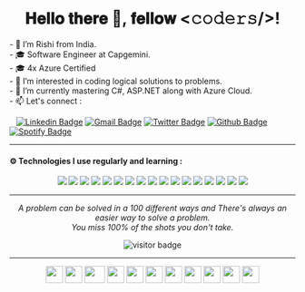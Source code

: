 <h1 align="center">
𝐇𝐞𝐥𝐥𝐨 𝐭𝐡𝐞𝐫𝐞 👋, 𝐟𝐞𝐥𝐥𝐨𝐰 <𝚌𝚘𝚍𝚎𝚛𝚜/>!
</h1>
- 👋 I’m Rishi from India. </br>
- 🎓 Software Engineer at Capgemini. </br>
- 🎓 4x Azure Certified </br>
- 👀 I’m interested in coding logical solutions to problems. </br>
- 🌱 I’m currently mastering C#, ASP.NET along with Azure Cloud. </br>
- 📫 Let's connect : </br>

&nbsp;&nbsp;&nbsp;[![Linkedin Badge](https://img.shields.io/badge/-rishirajaman-blue?style=flat-square&logo=Linkedin&logoColor=white&link=https://www.linkedin.com/in/sriharikapu/)](https://www.linkedin.com/in/rishirajaman/)
[![Gmail Badge](https://img.shields.io/badge/-rishirajaman4@gmail.com-red?style=flat-square&logo=Gmail&logoColor=white&link=mailto:rishirajaman4@gmail.com)](mailto:rishirajaman4@gmail.com)
[![Twitter Badge](https://img.shields.io/badge/-rishiraj_aman-teal?style=flat-square&logo=Twitter&logoColor=white&link=https://www.twitter.com/rishiraj_aman)](https://www.twitter.com/rishiraj_aman)
[![Github Badge](https://img.shields.io/badge/-hellzom-black?style=flat-square&logo=github&logoColor=white&link=https://github.com/hellzom/)](https://github.com/hellzom/)
[![Spotify Badge](https://img.shields.io/badge/-Rishi-green?style=flat-square&logo=spotify&logoColor=white&link=https://open.spotify.com/playlist/6RsEYxFWc3QBobtH4JJUeS?si=d799489587a142d5)](https://open.spotify.com/playlist/6RsEYxFWc3QBobtH4JJUeS?si=d799489587a142d5/)


<hr>
<h4 align="left">
⚙️ Technologies I use regularly and learning :
</h4>
<p align="center">
   <img src="https://img.shields.io/badge/-Visual%20Studio%20Code-23A9F2?style=flat-square&logo=Visual%20Studio%20Code&logoColor=white"/>
   <img src="https://img.shields.io/badge/-Python-1572B6?style=flat-square&logo=Python&logoColor=white"/>
   <img src="https://img.shields.io/badge/-Java-FF5722?style=flat-square&logo=Java&logoColor=white"/>
   <img src="https://img.shields.io/badge/-C++-1572B6?style=flat-square&logo=Cpp&logoColor=white"/>
    <img src="https://img.shields.io/badge/-Github-181717?style=flat-square&logo=GitHub&logoColor=white"/>
    <img src="https://img.shields.io/badge/-Git-F44D27?style=flat-square&logo=Git&logoColor=white"/>
    <img src="https://img.shields.io/badge/-NPM-CB3837?style=flat-square&logo=NPM&logoColor=white"/>
    <img src="https://img.shields.io/badge/-Apache-D22128?style=flat-square&logo=Apache&logoColor=white"/>
    <img src="https://img.shields.io/badge/-Slack-E01563?style=flat-square&logo=Slack&logoColor=white"/>
    <img src="https://img.shields.io/badge/-MySQL-00BCD4?style=flat-square&logo=MySQL&logoColor=white"/>
     <img src="https://img.shields.io/badge/-MongoDB-009688?style=flat-square&logo=Mongodb&logoColor=white"/>
    <img src="https://img.shields.io/badge/-Laravel-F55247?style=flat-square&logo=Laravel&logoColor=white"/>
    <img src="https://img.shields.io/badge/-HTML5-E34F26?style=flat-square&logo=HTML5&logoColor=white"/>
    <img src="https://img.shields.io/badge/-ReactJS-009688?style=flat-square&logo=React&logoColor=white"/>
       <img src="https://img.shields.io/badge/-ExpressJS-607D8B?style=flat-square&logo=Express&logoColor=white"/>
    <img src="https://img.shields.io/badge/-CSS3-1572B6?style=flat-square&logo=CSS3&logoColor=white"/>
    <img src="https://img.shields.io/badge/-Google%20Cloud-4285F4?style=flat-square&logo=Google%20Cloud&logoColor=white"/>

 
 <hr>
<p align="center">
   <i>A problem can be solved in a 100 different ways and There's always an easier way to solve a problem.</i>
   <br>
   <i>You miss 100% of the shots you don't take.</i>
   </p>
   <p  align="center"><img src="https://visitor-badge.laobi.icu/badge?page_id=hellzom.hellzom" alt="visitor badge"/></p>

<hr>
 
 <div align="center">
    <img src="https://cultofthepartyparrot.com/parrots/hd/githubparrot.gif" width="30" height="30"/>
    <img src="https://cultofthepartyparrot.com/flags/hd/indiaparrot.gif" width="30" height="30"/>
    <img src="https://cultofthepartyparrot.com/parrots/asyncparrot.gif" width="36" height="30"/>
    <img src="https://cultofthepartyparrot.com/parrots/exceptionallyfastparrot.gif" width="30" height="30"/>
    <img src="https://cultofthepartyparrot.com/parrots/hd/60fpsparrot.gif" width="30" height="30"/>
    <img src="https://cultofthepartyparrot.com/parrots/hd/jumpingparrot.gif" width="30" height="30"/>
    <img src="https://cultofthepartyparrot.com/parrots/hd/pirateparrot.gif" width="30" height="30"/>
    <img src="https://cultofthepartyparrot.com/parrots/hd/footballparrot.gif" width="30" height="30"/>
    <img src="https://cultofthepartyparrot.com/parrots/hd/illuminatiparrot.gif" width="30" height="30"/>
    <img src="https://cultofthepartyparrot.com/parrots/hd/hypnoparrotdark.gif" width="30" height="30"/>
    <img src="https://cultofthepartyparrot.com/parrots/hd/mustacheparrot.gif" width="30" height="30"/>
   
</div>

